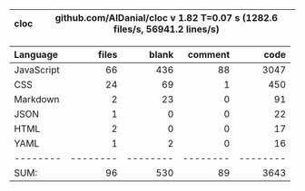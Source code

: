 
cloc|github.com/AlDanial/cloc v 1.82  T=0.07 s (1282.6 files/s, 56941.2 lines/s)
--- | ---

Language|files|blank|comment|code
:-------|-------:|-------:|-------:|-------:
JavaScript|66|436|88|3047
CSS|24|69|1|450
Markdown|2|23|0|91
JSON|1|0|0|22
HTML|2|0|0|17
YAML|1|2|0|16
--------|--------|--------|--------|--------
SUM:|96|530|89|3643
